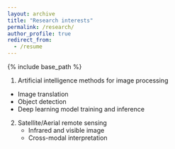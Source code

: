 ```yaml
---
layout: archive
title: "Research interests"
permalink: /research/
author_profile: true
redirect_from:
  - /resume
---
```


{% include base_path %}

1.  Artificial intelligence methods for image processing
   * Image translation
   * Object detection
   * Deep learning model training and inference 

2. Satellite/Aerial remote sensing
   *  Infrared and visible image
   *  Cross-modal interpretation


